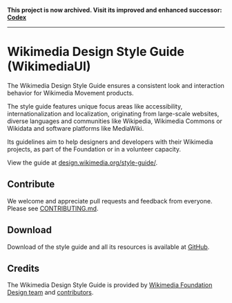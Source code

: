 **This project is now archived. Visit its improved and enhanced successor: [Codex](https://doc.wikimedia.org/codex/latest/)**

***

# Wikimedia Design Style Guide (WikimediaUI)

The Wikimedia Design Style Guide ensures a consistent look and interaction behavior for Wikimedia Movement products.

The style guide features unique focus areas like accessibility, internationalization and localization, originating from large-scale websites, diverse languages and communities like Wikipedia, Wikimedia Commons or Wikidata and software platforms like MediaWiki.

Its guidelines aim to help designers and developers with their Wikimedia projects, as part of the Foundation or in a volunteer capacity.

View the guide at [design.wikimedia.org/style-guide/](https://design.wikimedia.org/style-guide/).

## Contribute

We welcome and appreciate pull requests and feedback from everyone.
Please see [CONTRIBUTING.md](CONTRIBUTING.md).

## Download

Download of the style guide and all its resources is available at [GitHub](https://github.com/wikimedia/WikimediaUI-Style-Guide).


## Credits

The Wikimedia Design Style Guide is provided by [Wikimedia Foundation Design team](https://www.mediawiki.org/wiki/Design) and [contributors](https://github.com/wikimedia/WikimediaUI-Style-Guide/graphs/contributors).
